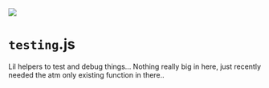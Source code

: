 <img src="https://kekse.biz/github.php?draw&text=`Testing`&override=github:v4" />

# **`testing`**.js
Lil helpers to test and debug things...
Nothing really big in here, just recently needed the atm only existing function in there..

